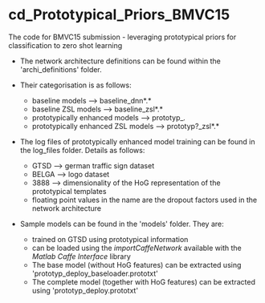 # cd_Prototypical_Priors_BMVC15
The code for BMVC15 submission - leveraging prototypical priors for classification to zero shot learning

- The network architecture definitions can be found within the 'archi_definitions' folder.

- Their categorisation is as follows:

	- baseline models -->  baseline_dnn*.*
	- baseline ZSL models --> 		baseline_zsl*.*
	- prototypically enhanced models -->	prototyp_*.*		
	- prototypically enhanced ZSL models --> prototyp?_zsl*.*

- The log files of prototypically enhanced model training can be found in the log_files folder. Details as follows:
	- GTSD --> german traffic sign dataset
	- BELGA --> logo dataset
	- 3888 --> dimensionality of the HoG representation of the prototypical templates
	- floating point values in the name are the dropout factors used in the network architecture

- Sample models can be found in the 'models' folder. They are:
	- trained on GTSD using prototypical information
	- can be loaded using the _importCaffeNetwork_ available with the _Matlab_ _Caffe_ _Interface_ library
	- The base model (without HoG features) can be extracted using 'prototyp_deploy_baseloader.prototxt'
	- The complete model (together with HoG features) can be extracted using 'prototyp_deploy.prototxt'

